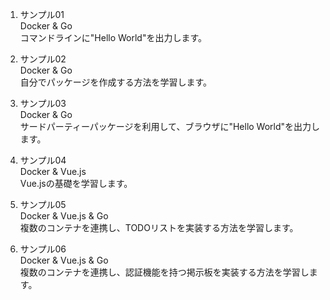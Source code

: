 1. サンプル01  
Docker & Go  
コマンドラインに"Hello World"を出力します。

2. サンプル02  
Docker & Go  
自分でパッケージを作成する方法を学習します。

3. サンプル03  
Docker & Go  
サードパーティーパッケージを利用して、ブラウザに"Hello World"を出力します。

4. サンプル04  
Docker & Vue.js  
Vue.jsの基礎を学習します。

5. サンプル05  
Docker & Vue.js & Go  
複数のコンテナを連携し、TODOリストを実装する方法を学習します。

5. サンプル06  
Docker & Vue.js & Go  
複数のコンテナを連携し、認証機能を持つ掲示板を実装する方法を学習します。